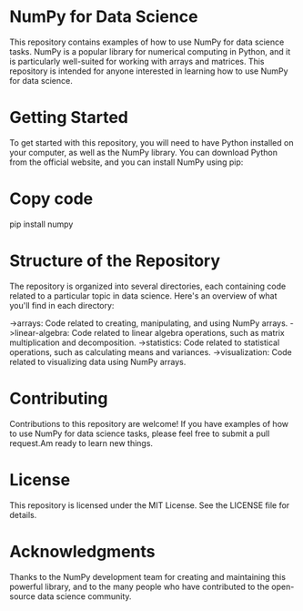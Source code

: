 # NumPy for Data Science
This repository contains examples of how to use NumPy for data science tasks. NumPy is a popular library for numerical computing in Python, and it is particularly well-suited for working with arrays and matrices. This repository is intended for anyone interested in learning how to use NumPy for data science.

# Getting Started
To get started with this repository, you will need to have Python installed on your computer, as well as the NumPy library. You can download Python from the official website, and you can install NumPy using pip:

# Copy code
pip install numpy

# Structure of the Repository

The repository is organized into several directories, each containing code related to a particular topic in data science. Here's an overview of what you'll find in each directory:

->arrays: Code related to creating, manipulating, and using NumPy arrays.
->linear-algebra: Code related to linear algebra operations, such as matrix multiplication and decomposition.
->statistics: Code related to statistical operations, such as calculating means and variances.
->visualization: Code related to visualizing data using NumPy arrays.

# Contributing
Contributions to this repository are welcome! If you have examples of how to use NumPy for data science tasks, please feel free to submit a pull request.Am ready to learn new things.

# License
This repository is licensed under the MIT License. See the LICENSE file for details.

# Acknowledgments
Thanks to the NumPy development team for creating and maintaining this powerful library, and to the many people who have contributed to the open-source data science community.